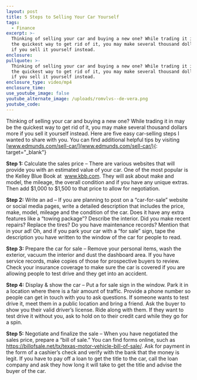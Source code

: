 ```yaml
---
layout: post
title: 5 Steps to Selling Your Car Yourself
tags:
  - Finance
excerpt: >-
  Thinking of selling your car and buying a new one? While trading it in may be
  the quickest way to get rid of it, you may make several thousand dollars more
  if you sell it yourself instead.
enclosure:
pullquote: >-
  Thinking of selling your car and buying a new one? While trading it in may be
  the quickest way to get rid of it, you may make several thousand dollars more
  if you sell it yourself instead.
enclosure_type: video/mp4
enclosure_time:
use_youtube_image: false
youtube_alternate_image: /uploads/romvlvs--de-vera.png
youtube_code:
---
```


Thinking of selling your car and buying a new one? While trading it in may be the quickest way to get rid of it, you may make several thousand dollars more if you sell it yourself instead. Here are five easy car-selling steps I wanted to share with you. You can find additional helpful tips by visiting [www.edmunds.com/sell-car/](www.edmunds.com/sell-car/){: target="_blank"}

**Step 1:** Calculate the sales price – There are various websites that will provide you with an estimated value of your car. One of the most popular is the Kelley Blue Book at&nbsp; www.kbb.com. They will ask about make and model, the mileage, the overall condition and if you have any unique extras. Then add $1,000 to $1,500 to that price to allow for negotiation.

**Step 2:** Write an ad – If you are planning to post on a “car-for-sale” website or social media pages, write a detailed description that includes the price, make, model, mileage and the condition of the car. Does it have any extra features like a “towing package”? Describe the interior. Did you make recent repairs? Replace the tires? Do you have maintenance records? Mention that in your ad! Oh, and if you park your car with a “for sale” sign, tape the description you have written to the window of the car for people to read.

**Step 3:** Prepare the car for sale – Remove your personal items, wash the exterior, vacuum the interior and dust the dashboard area. If you have service records, make copies of those for prospective buyers to review. Check your insurance coverage to make sure the car is covered if you are allowing people to test drive and they get into an accident.

**Step 4:** Display & show the car – Put a for sale sign in the window. Park it in a location where there is a fair amount of traffic. Provide a phone number so people can get in touch with you to ask questions. If someone wants to test drive it, meet them in a public location and bring a friend. Ask the buyer to show you their valid driver’s license. Ride along with them. If they want to test drive it without you, ask to hold on to their credit card while they go for a spin.

**Step 5:** Negotiate and finalize the sale – When you have negotiated the sales price, prepare a “bill of sale.” You can find forms online, such as https://billofsale.net/tx/texas-motor-vehicle-bill-of-sale/. Ask for payment in the form of a cashier’s check and verify with the bank that the money is legit. If you have to pay off a loan to get the title to the car, call the loan company and ask they how long it will take to get the title and advise the buyer of the car.